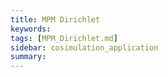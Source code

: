 ```yaml
---
title: MPM Dirichlet
keywords:
tags: [MPM_Dirichlet.md]
sidebar: cosimulation_application
summary:
---
```

